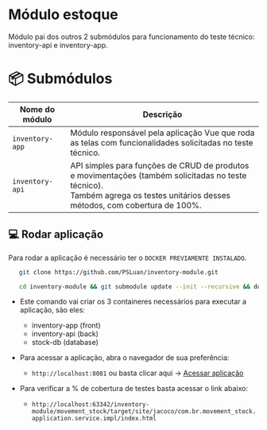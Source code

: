 # Módulo estoque
Módulo pai dos outros 2 submódulos para funcionamento do teste técnico: inventory-api e inventory-app.

# 📦 Submódulos
| Nome do módulo     | Descrição                                                                                                                                                                         |
|--------------------|-----------------------------------------------------------------------------------------------------------------------------------------------------------------------------------|
| `inventory-app`    | Módulo responsável pela aplicação Vue que roda as telas com funcionalidades solicitadas no teste técnico.                                                                         |
| `inventory-api`    | API simples para funções de CRUD de produtos e movimentações (também solicitadas no teste técnico).<br/> Também agrega os testes unitários desses métodos, com cobertura de 100%. |

##  💻 Rodar aplicação
Para rodar a aplicação é necessário ter o `DOCKER PREVIAMENTE INSTALADO`.
   ```bash
      git clone https://github.com/PSLuan/inventory-module.git
   ```   
   ```bash
      cd inventory-module && git submodule update --init --recursive && docker compose up -d
   ```
- Este comando vai criar os 3 containeres necessários para executar a aplicação, são eles:
  * inventory-app (front)
  * inventory-api (back)
  * stock-db (database)


- Para acessar a aplicação, abra o navegador de sua preferência:
    * `http://localhost:8081` ou basta clicar aqui -> [Acessar aplicação](http://localhost:8081)


- Para verificar a % de cobertura de testes basta acessar o link abaixo:
  * `http://localhost:63342/inventory-module/movement_stock/target/site/jacoco/com.br.movement_stock.application.service.impl/index.html`